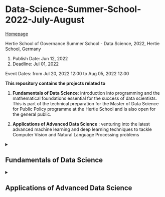 # Data-Science-Summer-School-2022-July-August

[Homepage](https://ds3.ai/)

Hertie School of Governance Summer School - Data Science, 2022, Hertie School, Germany
1. Publish Date: Jun 12, 2022
1. Deadline: Jul 01, 2022

Event Dates: from Jul 20, 2022 12:00 to Aug 05, 2022 12:00

**This repository contains the projects related to**

1. **Fundamentals of Data Science**: introduction into programming and the mathematical foundations essential for the success of data scientists. This is part of the technical preparation for the Master of Data Science for Public Policy programme at the Hertie School and is also open for the general public.

1. **Applications of Advanced Data Science** : venturing into the latest advanced machine learning and deep learning techniques to tackle Computer Vision and Natural Language Processing problems



<details id=1>
<summary><h2>  Fundamentals of Data Science </h2></summary>

1. Introduction to R Programming
1. Introduction to Python Programming
1. Calculus for Data Science
1. Linear Algebra for Data Science
1. Probability for Data Science


</details>


<details id=2>
<summary><h2>  Applications of Advanced Data Science </h2></summary>

1. Deep Learning for Multi-Model Systems
1. Transformers for Natural Language Processing
1. Generative Adversarial Networks
</details>


